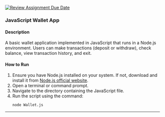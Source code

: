 [![Review Assignment Due Date](https://classroom.github.com/assets/deadline-readme-button-24ddc0f5d75046c5622901739e7c5dd533143b0c8e959d652212380cedb1ea36.svg)](https://classroom.github.com/a/hy8NMZUz)

### JavaScript Wallet App

#### Description
A basic wallet application implemented in JavaScript that runs in a Node.js environment. Users can make transactions (deposit or withdraw), check balance, view transaction history, and exit.

#### How to Run
1. Ensure you have Node.js installed on your system. If not, download and install it from [Node.js official website](https://nodejs.org/).
2. Open a terminal or command prompt.
3. Navigate to the directory containing the JavaScript file.
4. Run the script using the command: 
   ```bash
   node Wallet.js
   ```

---

